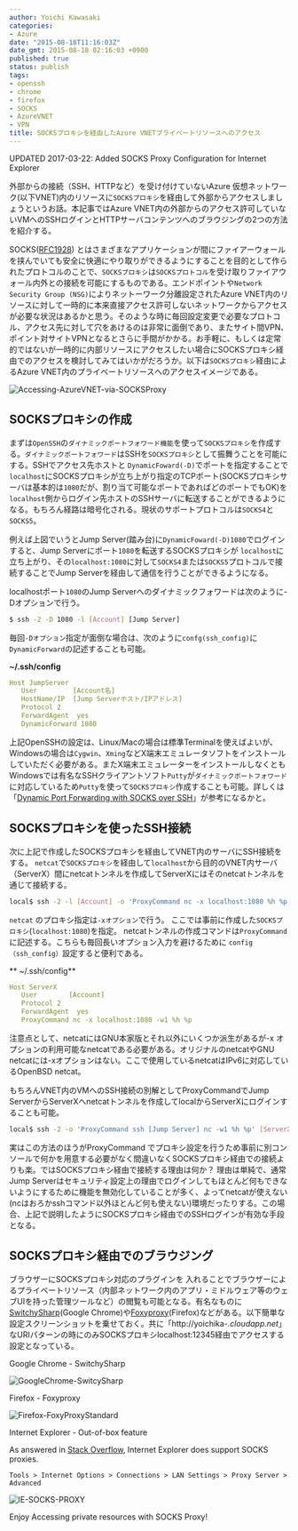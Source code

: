 ```yaml
---
author: Yoichi Kawasaki
categories:
- Azure
date: "2015-08-18T11:16:03Z"
date_gmt: 2015-08-18 02:16:03 +0900
published: true
status: publish
tags:
- openssh
- chrome
- firefox
- SOCKS
- AzureVNET
- VPN
title: SOCKSプロキシを経由したAzure VNETプライベートリソースへのアクセス
---
```


UPDATED 2017-03-22: Added SOCKS Proxy Configuration for Internet Explorer

外部からの接続（SSH、HTTPなど）を受け付けていないAzure 仮想ネットワーク(以下VNET)内のリソースに`SOCKSプロキシ`を経由して外部からアクセスしましょうというお話。本記事ではAzure VNET内の外部からのアクセス許可していないVMへのSSHログインとHTTPサーバコンテンツへのブラウジングの2つの方法を紹介する。

SOCKS([RFC1928](http://www.ietf.org/rfc/rfc1928.txt)) とはさまざまなアプリケーションが間にファイアーウォールを挟んでいても安全に快適にやり取りができるようにすることを目的として作られたプロトコルのことで、`SOCKSプロキシ`は`SOCKSプロトコル`を受け取りファイアウォール内外との接続を可能にするものである。エンドポイントや`Network Security Group (NSG)`によりネットーワーク分離設定されたAzure VNET内のリソースに対して一時的に本来直接アクセス許可しないネットワークからアクセスが必要な状況はあるかと思う。そのような時に毎回設定変更で必要なプロトコル、アクセス先に対して穴をあけるのは非常に面倒であり、またサイト間VPN、ポイント対サイトVPNとなるとさらに手間がかかる。お手軽に、もしくは定常的ではないが一時的に内部リソースにアクセスしたい場合にSOCKSプロキシ経由でのアクセスを検討してみてはいかがだろうか。以下は`SOCKSプロキシ`経由によるAzure VNET内のプライベートリソースへのアクセスイメージである。

![Accessing-AzureVNET-via-SOCKSProxy](https://farm6.staticflickr.com/5759/20658569122_72324d9ed9_c.jpg)

## SOCKSプロキシの作成

まずは`OpenSSH`の`ダイナミックポートフォワード機能`を使って`SOCKSプロキシ`を作成する。`ダイナミックポートフォワード`はSSHを`SOCKSプロキシ`として振舞うことを可能にする。SSHでアクセス先ホストと `DynamicFoward(-D)`でポートを指定することで`localhost`にSOCKSプロキシが立ち上がり指定のTCPポート(SOCKSプロキシサーバは基本的は`1080`だが、割り当て可能なポートであればどのポートでもOK)を`localhost`側からログイン先ホストのSSHサーバに転送することができるようになる。もちろん経路は暗号化される。現状のサポートプロトコルは`SOCKS4`と`SOCKS5`。

例えば上図でいうとJump Server(踏み台)に`DynamicFoward(-D)1080`でログインすると、Jump Serverにポート`1080`を転送するSOCKSプロキシが `localhost`に立ち上がり、その`localhost:1080`に対して`SOCKS4`または`SOCKS5`プロトコルで接続することでJump Serverを経由して通信を行うことができるようになる。

localhostポート`1080`のJump Serverへのダイナミックフォワードは次のように-Dオプションで行う。

```sh
$ ssh -2 -D 1080 -l [Account] [Jump Server]
```

毎回`-Dオプション`指定が面倒な場合は、次のように`confg(ssh_config)`に`DynamicForward`の記述することも可能。

**~/.ssh/config**
```yaml
Host JumpServer
   User         [Account名]
   HostName/IP  [Jump Serverホスト/IPアドレス]
   Protocol 2
   ForwardAgent  yes
   DynamicForward 1080
```

上記OpenSSHの設定は、Linux/Macの場合は標準Terminalを使えばよいが、Windowsの場合は`Cygwin`、`Xming`などX端末エミュレータソフトをインストールしていただく必要がある。またX端末エミュレーターをインストールしなくともWindowsでは有名なSSHクライアントソフト`Putty`が`ダイナミックポートフォワード`に対応しているため`Putty`を使って`SOCKSプロキシ`作成することも可能。詳しくは「[Dynamic Port Forwarding with SOCKS over SSH](http://dimitar.me/dynamic-port-forwarding-with-socks-over-ssh/)」が参考になるかと。

## SOCKSプロキシを使ったSSH接続

次に上記で作成したSOCKSプロキシを経由してVNET内のサーバにSSH接続をする。 `netcat`で`SOCKSプロキシ`を経由して`localhost`から目的のVNET内サーバ（ServerX）間にnetcatトンネルを作成してServerXにはそのnetcatトンネルを通じて接続する。

```sh
local$ ssh -2 -l [Account] -o 'ProxyCommand nc -x localhost:1080 %h %p' [ServerX]
```

`netcat` のプロキシ指定は`-xオプション`で行う。 ここでは事前に作成した`SOCKSプロキシ`(`localhost:1080`)を指定。 netcatトンネルの作成コマンドは`ProxyCommand`に記述する。こちらも毎回長いオプション入力を避けるために `config（ssh_config）`設定すると便利である。


** ~/.ssh/config**
```yaml
Host ServerX
   User        [Account]
   Protocol 2
   ForwardAgent  yes
   ProxyCommand nc -x localhost:1080 -w1 %h %p
```

注意点として、netcatにはGNU本家版とそれ以外にいくつか派生があるが-x オプションの利用可能なnetcatである必要がある。オリジナルのnetcatやGNU netcatには-xオプションはない。ここで使用しているnetcatはIPv6に対応しているOpenBSD netcat。

もちろんVNET内のVMへのSSH接続の別解としてProxyCommandでJump ServerからServerXへnetcatトンネルを作成してlocalからServerXにログインすることも可能。
```sh
local$ ssh -2 -o 'ProxyCommand ssh [Jump Server] nc -w1 %h %p' [ServerX]
```

実はこの方法のほうがProxyCommand でプロキシ設定を行うため事前に別コンソールで何かを用意する必要がなく間違いなくSOCKSプロキシ経由での接続よりも楽。ではSOCKSプロキシ経由で接続する理由は何か？ 理由は単純で、通常Jump Serverはセキュリティ設定上の理由でログインしてもほとんど何もできないようにするために機能を無効化していることが多く、よってnetcatが使えない(ncはおろかsshコマンド以外ほとんど何も使えない)環境だったりする。この場合、上記で説明したようにSOCKSプロキシ経由でのSSHログインが有効な手段となる。

## SOCKSプロキシ経由でのブラウジング

ブラウザーにSOCKSプロキシ対応のプラグインを	入れることでブラウザーによるプライベートリソース（内部ネットワーク内のアプリ・ミドルウェア等のウェブUIを持った管理ツールなど）の閲覧も可能となる。有名なものに[SwitchySharp](http://www.akiyan.com/blog/archives/2012/10/ultimate-chrome-proxy-change-is-switchy-sharp-for-windows-and-osx.html)(Google Chrome)や[Foxyproxy](https://getfoxyproxy.org/sshproxy.html)(Firefox)などがある。以下簡単な設定スクリーンショットを乗せておく。共に「http://yoichika-*.cloudapp.net*」なURIパターンの時にのみSOCKSプロキシlocalhost:12345経由でアクセスする設定となっている。

Google Chrome - SwitchySharp

![GoogleChrome-SwitcySharp](https://farm1.staticflickr.com/718/20049113383_587178705c_c.jpg)

Firefox - Foxyproxy

![Firefox-FoxyProxyStandard](https://farm6.staticflickr.com/5781/20482135210_b770135d92_c.jpg)

Internet Explorer - Out-of-box feature

As answered in [Stack Overflow](http://stackoverflow.com/questions/18375234/enable-socks-4a-5-in-internet-explorer), Internet Explorer does support SOCKS proxies.
```
Tools > Internet Options > Connections > LAN Settings > Proxy Server > Advanced
```
![IE-SOCKS-PROXY](https://c1.staticflickr.com/3/2824/32766799853_46c7abab12_n.jpg)

Enjoy Accessing private resources with SOCKS Proxy!
